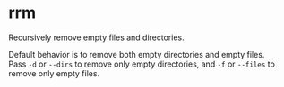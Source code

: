 # rrm
Recursively remove empty files and directories.  

Default behavior is to remove both empty directories and empty files.  
Pass `-d` or `--dirs` to remove only empty directories, and `-f` or `--files` to remove only empty files.